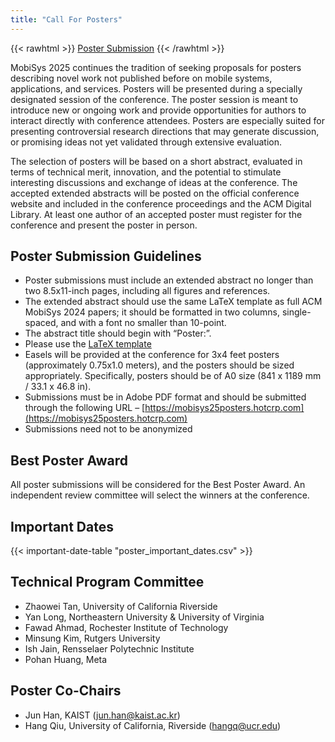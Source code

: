 ```yaml
---
title: "Call For Posters"
---
```


{{< rawhtml >}}
<span class="button">
  <a href="https://mobisys25posters.hotcrp.com" target="_blank">
  <span class="icon-file-text2"></span> Poster Submission</a>
</span>
{{< /rawhtml >}}

MobiSys 2025 continues the tradition of seeking proposals for posters describing novel work not published before on mobile systems, applications, and services. Posters will be presented during a specially designated session of the conference. The poster session is meant to introduce new or ongoing work and provide opportunities for authors to interact directly with conference attendees. Posters are especially suited for presenting controversial research directions that may generate discussion, or promising ideas not yet validated through extensive evaluation.

The selection of posters will be based on a short abstract, evaluated in terms of technical merit, innovation, and the potential to stimulate interesting discussions and exchange of ideas at the conference. The accepted extended abstracts will be posted on the official conference website and included in the conference proceedings and the ACM Digital Library. At least one author of an accepted poster must register for the conference and present the poster in person.

## Poster Submission Guidelines

- Poster submissions must include an extended abstract no longer than two 8.5x11-inch pages, including all figures and references.
- The extended abstract should use the same LaTeX template as full ACM MobiSys 2024 papers; it should be formatted in two columns, single-spaced, and with a font no smaller than 10-point.
- The abstract title should begin with “Poster:”.
- Please use the [LaTeX template ](https://www.overleaf.com/latex/templates/mobisys24-poster-template-authors/xbhhcpgqgdmt)
- Easels will be provided at the conference for 3x4 feet posters (approximately 0.75x1.0 meters), and the posters should be sized appropriately. Specifically, posters should be of A0 size (841 x 1189 mm / 33.1 x 46.8 in).
- Submissions must be in Adobe PDF format and should be submitted through the following URL –
[https://mobisys25posters.hotcrp.com](https://mobisys25posters.hotcrp.com)
- Submissions need not to be anonymized


## Best Poster Award

All poster submissions will be considered for the Best Poster Award. An independent review committee will select the winners at the conference.

## Important Dates

{{< important-date-table "poster_important_dates.csv" >}}

## Technical Program Committee

- Zhaowei Tan, University of California Riverside
- Yan Long, Northeastern University & University of Virginia
- Fawad Ahmad, Rochester Institute of Technology
- Minsung Kim, Rutgers University
- Ish Jain, Rensselaer Polytechnic Institute
- Pohan Huang, Meta

## Poster Co-Chairs

- Jun Han, KAIST ([jun.han@kaist.ac.kr](mailto:jun.han@kaist.ac.kr))
- Hang Qiu, University of California, Riverside ([hangq@ucr.edu](mailto:hangq@ucr.edu))
